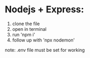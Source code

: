 # Nodejs + Express:

1) clone the file
2) open in terminal
3) run 'npm i'
4) follow up with 'npx nodemon'

note: .env file must be set for working
